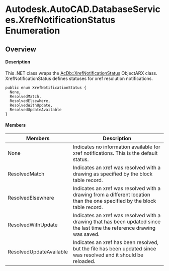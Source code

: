 # Autodesk.AutoCAD.DatabaseServices.XrefNotificationStatus Enumeration

## Overview

#### Description
This .NET class wraps the [AcDb::XrefNotificationStatus](AcDb__XrefNotificationStatus.md) ObjectARX class. 
XrefNotificationStatus defines statuses for xref resolution notifications. 
```text
public enum XrefNotificationStatus {
  None,
  ResolvedMatch,
  ResolvedElsewhere,
  ResolvedWithUpdate,
  ResolvedUpdateAvailable
}
```

#### Members
| Members | Description |
| --- | --- |
| None | Indicates no information available for xref notifications. This is the default status. |
| ResolvedMatch | Indicates an xref was resolved with a drawing as specified by the block table record. |
| ResolvedElsewhere | Indicates an xref was resolved with a drawing from a different location than the one specified by the block table record. |
| ResolvedWithUpdate | Indicates an xref was resolved with a drawing that has been updated since the last time the reference drawing was saved. |
| ResolvedUpdateAvailable | Indicates an xref has been resolved, but the file has been updated since was resolved and it should be reloaded. |
